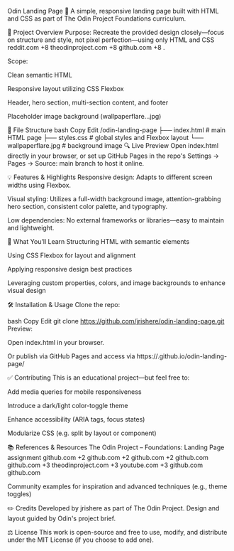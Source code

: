 Odin Landing Page 🧩
A simple, responsive landing page built with HTML and CSS as part of The Odin Project Foundations curriculum.

🚀 Project Overview
Purpose: Recreate the provided design closely—focus on structure and style, not pixel perfection—using only HTML and CSS 
reddit.com
+8
theodinproject.com
+8
github.com
+8
.

Scope:

Clean semantic HTML

Responsive layout utilizing CSS Flexbox

Header, hero section, multi-section content, and footer

Placeholder image background (wallpaperflare…jpg)

📁 File Structure
bash
Copy
Edit
/odin-landing-page
├── index.html         # main HTML page
├── styles.css         # global styles and Flexbox layout
└── wallpaperflare.jpg # background image
🔍 Live Preview
Open index.html directly in your browser, or set up GitHub Pages in the repo's Settings → Pages → Source: main branch to host it online.

💡 Features & Highlights
Responsive design: Adapts to different screen widths using Flexbox.

Visual styling: Utilizes a full-width background image, attention-grabbing hero section, consistent color palette, and typography.

Low dependencies: No external frameworks or libraries—easy to maintain and lightweight.

🎯 What You’ll Learn
Structuring HTML with semantic elements

Using CSS Flexbox for layout and alignment

Applying responsive design best practices

Leveraging custom properties, colors, and image backgrounds to enhance visual design

🛠️ Installation & Usage
Clone the repo:

bash
Copy
Edit
git clone https://github.com/jrishere/odin-landing-page.git
Preview:

Open index.html in your browser.

Or publish via GitHub Pages and access via https://<username>.github.io/odin-landing-page/

✅ Contributing
This is an educational project—but feel free to:

Add media queries for mobile responsiveness

Introduce a dark/light color-toggle theme

Enhance accessibility (ARIA tags, focus states)

Modularize CSS (e.g. split by layout or component)

📚 References & Resources
The Odin Project – Foundations: Landing Page assignment 
github.com
+2
github.com
+2
github.com
+2
github.com
github.com
+3
theodinproject.com
+3
youtube.com
+3
github.com
github.com

Community examples for inspiration and advanced techniques (e.g., theme toggles)

✏️ Credits
Developed by jrishere as part of The Odin Project. Design and layout guided by Odin's project brief.

⚖️ License
This work is open-source and free to use, modify, and distribute under the MIT License (if you choose to add one).
